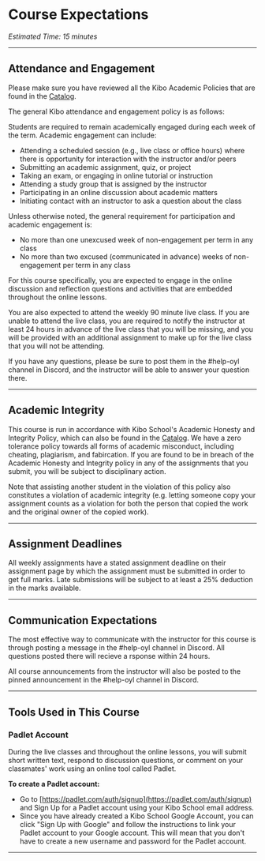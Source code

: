 # Course Expectations

*Estimated Time: 15 minutes*

---

## Attendance and Engagement

Please make sure you have reviewed all the Kibo Academic Policies that are found in the [Catalog](https://bit.ly/ks-catalog-oct2022).

The general Kibo attendance and engagement policy is as follows:

Students are required to remain academically engaged during each week of the term. Academic engagement can include:
- Attending a scheduled session (e.g., live class or office hours) where there is opportunity for interaction with the instructor and/or peers
- Submitting an academic assignment, quiz, or project
- Taking an exam, or engaging in online tutorial or instruction
- Attending a study group that is assigned by the instructor
- Participating in an online discussion about academic matters
- Initiating contact with an instructor to ask a question about the class

Unless otherwise noted, the general requirement for participation and academic engagement is:
- No more than one unexcused week of non-engagement per term in any class
- No more than two excused (communicated in advance) weeks of non-engagement per term in any class

For this course specifically, you are expected to engage in the online discussion and reflection questions and activities that are embedded throughout the online lessons. 

You are also expected to attend the weekly 90 minute live class. If you are unable to attend the live class, you are required to notify the instructor at least 24 hours in advance of the live class that you will be missing, and you will be provided with an additional assignment to make up for the live class that you will not be attending. 

If you have any questions, please be sure to post them in the #help-oyl channel in Discord, and the instructor will be able to answer your question there.

---

## Academic Integrity

This course is run in accordance with Kibo School's Academic Honesty and Integrity Policy, which can also be found in the [Catalog](https://bit.ly/ks-catalog-oct2022). We have a zero tolerance policy towards all forms of academic misconduct, including cheating, plagiarism, and fabircation. If you are found to be in breach of the Academic Honesty and Integrity policy in any of the assignments that you submit, you will be subject to disciplinary action. 

Note that assisting another student in the violation of this policy also constitutes a violation of academic integrity (e.g. letting someone copy your assignment counts as a violation for both the person that copied the work and the original owner of the copied work).

---

## Assignment Deadlines
All weekly assignments have a stated assignment deadline on their assignment page by which the assignment must be submitted in order to get full marks. Late submissions will be subject to at least a 25% deduction in the marks available. 

---

## Communication Expectations

The most effective way to communicate with the instructor for this course is through posting a message in the #help-oyl channel in Discord. All questions posted there will recieve a rsponse within 24 hours. 

All course announcements from the instructor will also be posted to the pinned announcement in the #help-oyl channel in Discord.

---

## Tools Used in This Course

### Padlet Account

<aside>
During the live classes and throughout the online lessons, you will submit short written text, respond to discussion questions, or comment on your classmates' work using an online tool called Padlet.

</aside>


**To create a Padlet account:**

- Go to [https://padlet.com/auth/signup](https://padlet.com/auth/signup) and Sign Up for a Padlet account using your Kibo School email address.
- Since you have already created a Kibo School Google Account, you can click "Sign Up with Google" and follow the instructions to link your Padlet account to your Google account. This will mean that you don't have to create a new username and password for the Padlet account.

---
